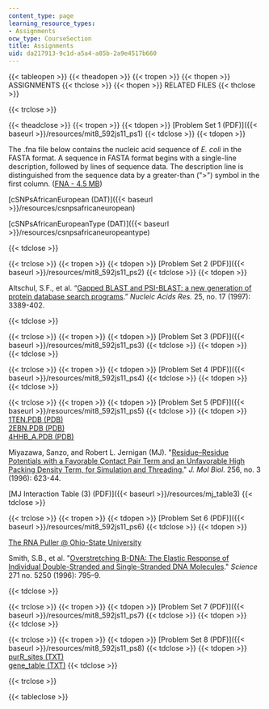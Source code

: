 ```yaml
---
content_type: page
learning_resource_types:
- Assignments
ocw_type: CourseSection
title: Assignments
uid: da217913-9c1d-a5a4-a85b-2a9e4517b660
---
```


{{< tableopen >}}
{{< theadopen >}}
{{< tropen >}}
{{< thopen >}}
ASSIGNMENTS
{{< thclose >}}
{{< thopen >}}
RELATED FILES
{{< thclose >}}

{{< trclose >}}

{{< theadclose >}}
{{< tropen >}}
{{< tdopen >}}
[Problem Set 1 (PDF)]({{< baseurl >}}/resources/mit8_592js11_ps1)
{{< tdclose >}}
{{< tdopen >}}


The .fna file below contains the nucleic acid sequence of _E. coli_ in the FASTA format. A sequence in FASTA format begins with a single-line description, followed by lines of sequence data. The description line is distinguished from the sequence data by a greater-than (">") symbol in the first column. ([FNA - 4.5 MB](./resolveuid/77177281caa9fedfeb5d8fdbfb33167d))

[cSNPsAfricanEuropean (DAT)]({{< baseurl >}}/resources/csnpsafricaneuropean)

[cSNPsAfricanEuropeanType (DAT)]({{< baseurl >}}/resources/csnpsafricaneuropeantype)


{{< tdclose >}}

{{< trclose >}}
{{< tropen >}}
{{< tdopen >}}
[Problem Set 2 (PDF)]({{< baseurl >}}/resources/mit8_592js11_ps2)
{{< tdclose >}}
{{< tdopen >}}


Altschul, S.F., et al. “[Gapped BLAST and PSI-BLAST: a new generation of protein database search programs](http://www.ncbi.nlm.nih.gov/pubmed/9254694).” _Nucleic Acids Res._ 25, no. 17 (1997): 3389-402.


{{< tdclose >}}

{{< trclose >}}
{{< tropen >}}
{{< tdopen >}}
[Problem Set 3 (PDF)]({{< baseurl >}}/resources/mit8_592js11_ps3)
{{< tdclose >}}
{{< tdopen >}}
 
{{< tdclose >}}

{{< trclose >}}
{{< tropen >}}
{{< tdopen >}}
[Problem Set 4 (PDF)]({{< baseurl >}}/resources/mit8_592js11_ps4)
{{< tdclose >}}
{{< tdopen >}}
 
{{< tdclose >}}

{{< trclose >}}
{{< tropen >}}
{{< tdopen >}}
[Problem Set 5 (PDF)]({{< baseurl >}}/resources/mit8_592js11_ps5)
{{< tdclose >}}
{{< tdopen >}}
[1TEN.PDB (PDB)](./resolveuid/be753c37addf2c9f5815b8cd93e7146e)  
[2EBN.PDB (PDB)](./resolveuid/f25f971b34b52db0f65f86a607197a30)  
[4HHB\_A.PDB (PDB)](./resolveuid/4cf3c60d4f4c6d84dd40063a8e36c49a)  
  
Miyazawa, Sanzo, and Robert L. Jernigan (MJ). "[Residue–Residue Potentials with a Favorable Contact Pair Term and an Unfavorable High Packing Density Term, for Simulation and Threading.](http://www.ncbi.nlm.nih.gov/pubmed/8604144)" _J. Mol Biol._ 256, no. 3 (1996): 623-44.  
  
[MJ Interaction Table (3) (PDF)]({{< baseurl >}}/resources/mj_table3)
{{< tdclose >}}

{{< trclose >}}
{{< tropen >}}
{{< tdopen >}}
[Problem Set 6 (PDF)]({{< baseurl >}}/resources/mit8_592js11_ps6)
{{< tdclose >}}
{{< tdopen >}}


[The RNA Puller @ Ohio-State University](http://bioserv.mps.ohio-state.edu/rna/)

Smith, S.B., et al. "[Overstretching B-DNA: The Elastic Response of Individual Double-Stranded and Single-Stranded DNA Molecules](http://www.ncbi.nlm.nih.gov/pubmed/8628994)." _Science_ 271 no. 5250 (1996): 795–9.


{{< tdclose >}}

{{< trclose >}}
{{< tropen >}}
{{< tdopen >}}
[Problem Set 7 (PDF)]({{< baseurl >}}/resources/mit8_592js11_ps7)
{{< tdclose >}}
{{< tdopen >}}
 
{{< tdclose >}}

{{< trclose >}}
{{< tropen >}}
{{< tdopen >}}
[Problem Set 8 (PDF)]({{< baseurl >}}/resources/mit8_592js11_ps8)
{{< tdclose >}}
{{< tdopen >}}
[purR\_sites (TXT)](./resolveuid/2eee1a5b6186d3dd45af4ea4c64b945c)  
[gene\_table (TXT)](./resolveuid/da6c586bd51ffafd142613ecf0adcd2a)
{{< tdclose >}}

{{< trclose >}}

{{< tableclose >}}